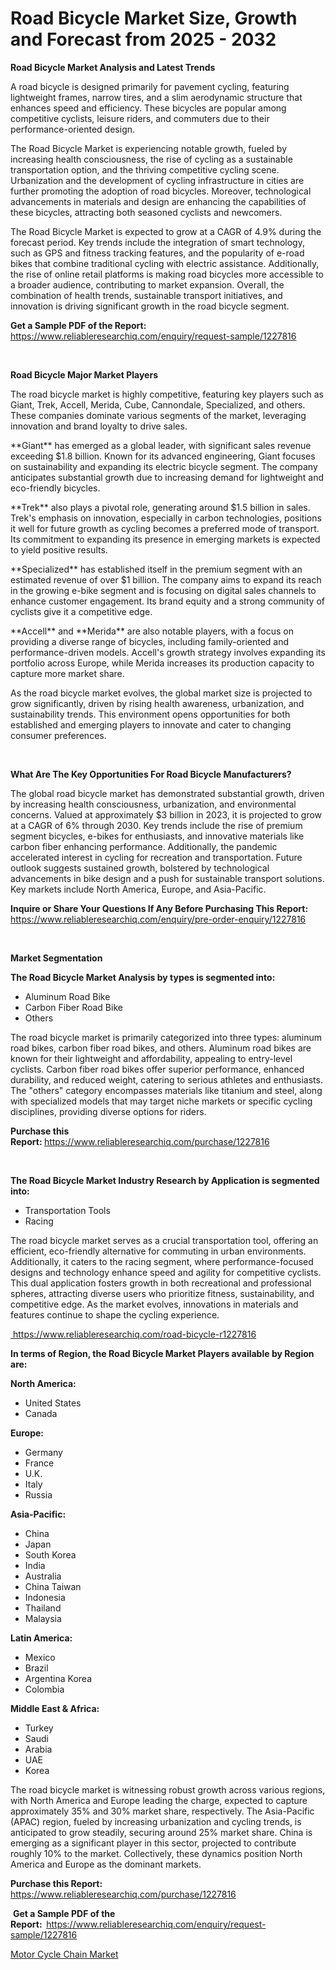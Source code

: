 <p><h1>Road Bicycle Market Size, Growth and Forecast from 2025 - 2032</h1></p><p><strong>Road Bicycle Market Analysis and Latest Trends</strong></p>
<p><p>A road bicycle is designed primarily for pavement cycling, featuring lightweight frames, narrow tires, and a slim aerodynamic structure that enhances speed and efficiency. These bicycles are popular among competitive cyclists, leisure riders, and commuters due to their performance-oriented design.</p><p>The Road Bicycle Market is experiencing notable growth, fueled by increasing health consciousness, the rise of cycling as a sustainable transportation option, and the thriving competitive cycling scene. Urbanization and the development of cycling infrastructure in cities are further promoting the adoption of road bicycles. Moreover, technological advancements in materials and design are enhancing the capabilities of these bicycles, attracting both seasoned cyclists and newcomers.</p><p>The Road Bicycle Market is expected to grow at a CAGR of 4.9% during the forecast period. Key trends include the integration of smart technology, such as GPS and fitness tracking features, and the popularity of e-road bikes that combine traditional cycling with electric assistance. Additionally, the rise of online retail platforms is making road bicycles more accessible to a broader audience, contributing to market expansion. Overall, the combination of health trends, sustainable transport initiatives, and innovation is driving significant growth in the road bicycle segment.</p></p>
<p><strong>Get a Sample PDF of the Report:&nbsp;</strong> <a href="https://www.reliableresearchiq.com/enquiry/request-sample/1227816?utm_campaign=2843&utm_medium=2&utm_source=Github&utm_content=ia&utm_term=30032025&utm_id=road-bicycle">https://www.reliableresearchiq.com/enquiry/request-sample/1227816</a></p>
<p>&nbsp;</p>
<p><strong>Road Bicycle Major Market Players</strong></p>
<p><p>The road bicycle market is highly competitive, featuring key players such as Giant, Trek, Accell, Merida, Cube, Cannondale, Specialized, and others. These companies dominate various segments of the market, leveraging innovation and brand loyalty to drive sales.</p><p>**Giant** has emerged as a global leader, with significant sales revenue exceeding $1.8 billion. Known for its advanced engineering, Giant focuses on sustainability and expanding its electric bicycle segment. The company anticipates substantial growth due to increasing demand for lightweight and eco-friendly bicycles.</p><p>**Trek** also plays a pivotal role, generating around $1.5 billion in sales. Trek's emphasis on innovation, especially in carbon technologies, positions it well for future growth as cycling becomes a preferred mode of transport. Its commitment to expanding its presence in emerging markets is expected to yield positive results.</p><p>**Specialized** has established itself in the premium segment with an estimated revenue of over $1 billion. The company aims to expand its reach in the growing e-bike segment and is focusing on digital sales channels to enhance customer engagement. Its brand equity and a strong community of cyclists give it a competitive edge.</p><p>**Accell** and **Merida** are also notable players, with a focus on providing a diverse range of bicycles, including family-oriented and performance-driven models. Accell's growth strategy involves expanding its portfolio across Europe, while Merida increases its production capacity to capture more market share.</p><p>As the road bicycle market evolves, the global market size is projected to grow significantly, driven by rising health awareness, urbanization, and sustainability trends. This environment opens opportunities for both established and emerging players to innovate and cater to changing consumer preferences.</p></p>
<p>&nbsp;</p>
<p><strong>What Are The Key Opportunities For Road Bicycle Manufacturers?</strong></p>
<p><p>The global road bicycle market has demonstrated substantial growth, driven by increasing health consciousness, urbanization, and environmental concerns. Valued at approximately $3 billion in 2023, it is projected to grow at a CAGR of 6% through 2030. Key trends include the rise of premium segment bicycles, e-bikes for enthusiasts, and innovative materials like carbon fiber enhancing performance. Additionally, the pandemic accelerated interest in cycling for recreation and transportation. Future outlook suggests sustained growth, bolstered by technological advancements in bike design and a push for sustainable transport solutions. Key markets include North America, Europe, and Asia-Pacific.</p></p>
<p><strong>Inquire or Share Your Questions If Any Before Purchasing This Report:</strong> <a href="https://www.reliableresearchiq.com/enquiry/pre-order-enquiry/1227816?utm_campaign=2843&utm_medium=2&utm_source=Github&utm_content=ia&utm_term=30032025&utm_id=road-bicycle">https://www.reliableresearchiq.com/enquiry/pre-order-enquiry/1227816</a></p>
<p>&nbsp;</p>
<p><strong>Market Segmentation</strong></p>
<p><strong>The Road Bicycle Market Analysis by types is segmented into:</strong></p>
<p><ul><li>Aluminum Road Bike</li><li>Carbon Fiber Road Bike</li><li>Others</li></ul></p>
<p><p>The road bicycle market is primarily categorized into three types: aluminum road bikes, carbon fiber road bikes, and others. Aluminum road bikes are known for their lightweight and affordability, appealing to entry-level cyclists. Carbon fiber road bikes offer superior performance, enhanced durability, and reduced weight, catering to serious athletes and enthusiasts. The "others" category encompasses materials like titanium and steel, along with specialized models that may target niche markets or specific cycling disciplines, providing diverse options for riders.</p></p>
<p><strong>Purchase this Report:&nbsp;</strong><a href="https://www.reliableresearchiq.com/purchase/1227816?utm_campaign=2843&utm_medium=2&utm_source=Github&utm_content=ia&utm_term=30032025&utm_id=road-bicycle">https://www.reliableresearchiq.com/purchase/1227816</a></p>
<p>&nbsp;</p>
<p><strong>The Road Bicycle Market Industry Research by Application is segmented into:</strong></p>
<p><ul><li>Transportation Tools</li><li>Racing</li></ul></p>
<p><p>The road bicycle market serves as a crucial transportation tool, offering an efficient, eco-friendly alternative for commuting in urban environments. Additionally, it caters to the racing segment, where performance-focused designs and technology enhance speed and agility for competitive cyclists. This dual application fosters growth in both recreational and professional spheres, attracting diverse users who prioritize fitness, sustainability, and competitive edge. As the market evolves, innovations in materials and features continue to shape the cycling experience.</p></p>
<p><a href="https://www.reliableresearchiq.com/road-bicycle-r1227816?utm_campaign=2843&utm_medium=2&utm_source=Github&utm_content=ia&utm_term=30032025&utm_id=road-bicycle">&nbsp;https://www.reliableresearchiq.com/road-bicycle-r1227816</a></p>
<p><strong>In terms of Region, the Road Bicycle Market Players available by Region are:</strong></p>
<p>
    <p> <strong> North America: </strong>
        <ul>
            <li>United States</li>
            <li>Canada</li>
        </ul>
        </p> 
    <p> <strong> Europe: </strong>
        <ul>
            <li>Germany</li>
            <li>France</li>
            <li>U.K.</li>
            <li>Italy</li>
            <li>Russia</li>
        </ul>
        </p> 
    <p> <strong> Asia-Pacific: </strong>
        <ul>
            <li>China</li>
            <li>Japan</li>
            <li>South Korea</li>
            <li>India</li>
            <li>Australia</li>
            <li>China Taiwan</li>
            <li>Indonesia</li>
            <li>Thailand</li>
            <li>Malaysia</li>
        </ul>
        </p> 
    <p> <strong> Latin America: </strong>
        <ul>
            <li>Mexico</li>
            <li>Brazil</li>
            <li>Argentina Korea</li>
            <li>Colombia</li>
        </ul>
        </p> 
    <p> <strong> Middle East & Africa: </strong>
        <ul>
            <li>Turkey</li>
            <li>Saudi</li>
            <li>Arabia</li>
            <li>UAE</li>
            <li>Korea</li>
        </ul>
    </p>
    </p>
<p><p>The road bicycle market is witnessing robust growth across various regions, with North America and Europe leading the charge, expected to capture approximately 35% and 30% market share, respectively. The Asia-Pacific (APAC) region, fueled by increasing urbanization and cycling trends, is anticipated to grow steadily, securing around 25% market share. China is emerging as a significant player in this sector, projected to contribute roughly 10% to the market. Collectively, these dynamics position North America and Europe as the dominant markets.</p></p>
<p><strong>Purchase this Report: </strong><a href="https://www.reliableresearchiq.com/purchase/1227816?utm_campaign=2843&utm_medium=2&utm_source=Github&utm_content=ia&utm_term=30032025&utm_id=road-bicycle">https://www.reliableresearchiq.com/purchase/1227816</a></p>
<p>&nbsp;<strong>Get a Sample PDF of the Report:&nbsp;&nbsp;</strong><a href="https://www.reliableresearchiq.com/enquiry/request-sample/1227816?utm_campaign=2843&utm_medium=2&utm_source=Github&utm_content=ia&utm_term=30032025&utm_id=road-bicycle">https://www.reliableresearchiq.com/enquiry/request-sample/1227816</a></p>
<p><strong></strong></p>
<p><p><a href="https://github.com/abedlagagica4/Market-Research-Report-List-1/blob/main/motor-cycle-chain-market.md?utm_campaign=2843&utm_medium=2&utm_source=Github&utm_content=ia&utm_term=30032025&utm_id=road-bicycle">Motor Cycle Chain Market</a></p></p>
